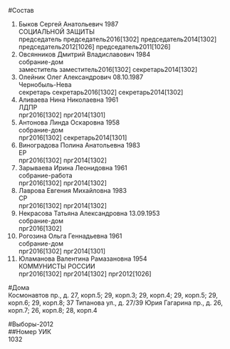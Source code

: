 #Состав  
1. Быков Сергей Анатольевич 1987  
    СОЦИАЛЬНОЙ ЗАЩИТЫ  
    председатель председатель2016[1302] председатель2014[1302] председатель2012[1026] председатель2011[1026]  
2. Овсянников Дмитрий Владиславович 1984  
    собрание-дом  
    заместитель заместитель2016[1302] секретарь2014[1302]  
3. Олейник Олег Александрович 08.10.1987  
    Чернобыль-Нева  
    секретарь секретарь2016[1302] секретарь2014[1302]  
4. Аливаева Нина Николаевна 1961  
    ЛДПР  
    прг2016[1302] прг2014[1301]  
5. Антонова Линда Оскаровна 1958  
    собрание-дом  
    прг2016[1302] секретарь2014[1301]  
6. Виноградова Полина Анатольевна 1983  
    ЕР  
    прг2016[1302] прг2014[1302]  
7. Зарываева Ирина Леонидовна 1961  
    собрание-работа  
    прг2016[1302] прг2014[1302]  
8. Лаврова Евгения Михайловна 1983  
    СР  
    прг2016[1302] прг2014[1302]  
9. Некрасова Татьяна Александровна 13.09.1953  
    собрание-дом  
    прг2016[1302]  
10. Рогозина Ольга Геннадьевна 1961  
    собрание-дом  
    прг2016[1302] прг2014[1301]  
11. Юламанова Валентина Рамазановна 1954  
    КОММУНИСТЫ РОССИИ  
    прг2016[1302] прг2014[1302] прг2012[1026]  
  
#Дома  
Космонавтов пр., д. 27, корп.5; 29, корп.З; 29, корп.4; 29, корп.5; 29, корп.6; 29, корп.8; 37 Типанова ул., д. 27/39 Юрия Гагарина пр., д. 26, корп.7; 26, корп.8; 28, корп.4  
  
#Выборы-2012  
##Номер УИК  
1032  
